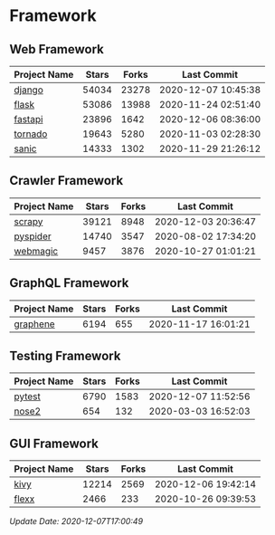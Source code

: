 # Framework

## Web Framework
| Project Name | Stars | Forks | Last Commit |
| ------------ | ----- | ----- | ----------- |
| [django](https://github.com/django/django) | 54034 | 23278 | 2020-12-07 10:45:38 |
| [flask](https://github.com/pallets/flask) | 53086 | 13988 | 2020-11-24 02:51:40 |
| [fastapi](https://github.com/tiangolo/fastapi) | 23896 | 1642 | 2020-12-06 08:36:00 |
| [tornado](https://github.com/tornadoweb/tornado) | 19643 | 5280 | 2020-11-03 02:28:30 |
| [sanic](https://github.com/huge-success/sanic) | 14333 | 1302 | 2020-11-29 21:26:12 |

## Crawler Framework
| Project Name | Stars | Forks | Last Commit |
| ------------ | ----- | ----- | ----------- |
| [scrapy](https://github.com/scrapy/scrapy) | 39121 | 8948 | 2020-12-03 20:36:47 |
| [pyspider](https://github.com/binux/pyspider) | 14740 | 3547 | 2020-08-02 17:34:20 |
| [webmagic](https://github.com/code4craft/webmagic) | 9457 | 3876 | 2020-10-27 01:01:21 |

## GraphQL Framework
| Project Name | Stars | Forks | Last Commit |
| ------------ | ----- | ----- | ----------- |
| [graphene](https://github.com/graphql-python/graphene) | 6194 | 655 | 2020-11-17 16:01:21 |

## Testing Framework
| Project Name | Stars | Forks | Last Commit |
| ------------ | ----- | ----- | ----------- |
| [pytest](https://github.com/pytest-dev/pytest) | 6790 | 1583 | 2020-12-07 11:52:56 |
| [nose2](https://github.com/nose-devs/nose2) | 654 | 132 | 2020-03-03 16:52:03 |

## GUI Framework
| Project Name | Stars | Forks | Last Commit |
| ------------ | ----- | ----- | ----------- |
| [kivy](https://github.com/kivy/kivy) | 12214 | 2569 | 2020-12-06 19:42:14 |
| [flexx](https://github.com/flexxui/flexx) | 2466 | 233 | 2020-10-26 09:39:53 |

*Update Date: 2020-12-07T17:00:49*